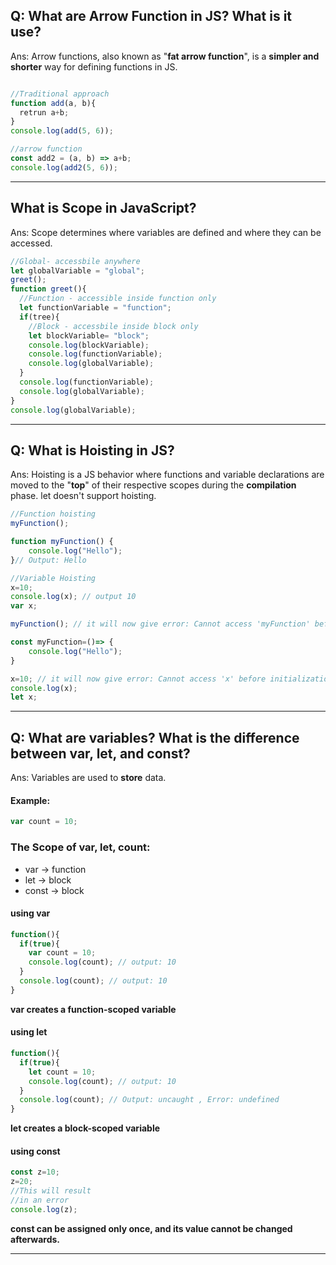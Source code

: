 ## Q: What are Arrow Function in JS? What is it use?
Ans: Arrow functions, also known as "**fat arrow function**", is a **simpler and shorter** way for defining functions in JS.
```js

//Traditional approach
function add(a, b){
  retrun a+b;
}
console.log(add(5, 6));

//arrow function
const add2 = (a, b) => a+b;
console.log(add2(5, 6));
```
****************************************
## What is Scope in JavaScript?
Ans: Scope determines where variables are defined and where they can be accessed.
```js
//Global- accessbile anywhere
let globalVariable = "global";
greet();
function greet(){
  //Function - accessible inside function only
  let functionVariable = "function";
  if(tree){
    //Block - accessbile inside block only
    let blockVariable= "block";
    console.log(blockVariable);
    console.log(functionVariable);
    console.log(globalVariable);
  }
  console.log(functionVariable);
  console.log(globalVariable);
}
console.log(globalVariable);
```
******************************************************
## Q: What is Hoisting in JS?
Ans: Hoisting is a JS behavior where functions and variable declarations are moved to the "**top**" of their respective scopes during the **compilation** phase. let doesn't support hoisting.
```js
//Function hoisting
myFunction();

function myFunction() {
    console.log("Hello");
}// Output: Hello

//Variable Hoisting
x=10;
console.log(x); // output 10
var x;
```
```js
myFunction(); // it will now give error: Cannot access 'myFunction' before initialization

const myFunction=()=> {
    console.log("Hello");
}

x=10; // it will now give error: Cannot access 'x' before initialization
console.log(x);
let x;
```
*******************************************************************************
## Q: What are variables? What is the difference between var, let, and const?
Ans: Variables are used to **store** data.
#### Example:
```js
var count = 10;
```
### The Scope of var, let, count:
- var -> function
- let -> block
- const -> block
#### using var
```js
function(){
  if(true){
    var count = 10;
    console.log(count); // output: 10
  }
  console.log(count); // output: 10
}
```
**var creates a function-scoped variable**
#### using let
```js
function(){
  if(true){
    let count = 10;
    console.log(count); // output: 10
  }
  console.log(count); // Output: uncaught , Error: undefined
}
```
**let creates a block-scoped variable**
#### using const
```js
const z=10;
z=20;
//This will result
//in an error
console.log(z);
```
**const can be assigned only once, and its value cannot be changed afterwards.**
*****************************************************************************







